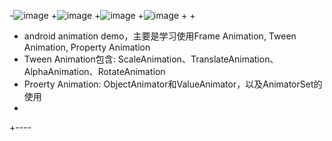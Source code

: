 -![image](https://github.com/huanting/AndroidAnimation/blob/master/screenshots/introduce_1.png)
 +![image](https://github.com/huanting/AndroidAnimation/blob/master/screenshots/introduce_2.png)
 +![image](https://github.com/huanting/AndroidAnimation/blob/master/screenshots/introduce_3.png)
 +![image](https://github.com/huanting/AndroidAnimation/blob/master/screenshots/introduce_2.png)
 +
 +
 + android animation demo，主要是学习使用Frame Animation, Tween Animation, Property Animation
 + Tween Animation包含: ScaleAnimation、TranslateAnimation、AlphaAnimation、RotateAnimation
 + Proerty Animation: ObjectAnimator和ValueAnimator，以及AnimatorSet的使用
 +
 +----
